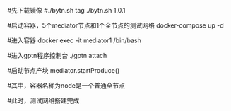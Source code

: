 #先下载镜像
#./bytn.sh tag
./bytn.sh 1.0.1

#启动容器，5个mediator节点和1个全节点的测试网络
docker-compose up -d

#进入容器
docker exec -it mediator1 /bin/bash

#进入gptn程序控制台
./gptn attach

#启动节点产块
mediator.startProduce()

#其中，容器名称为node是一个普通全节点

#此时，测试网络搭建完成



